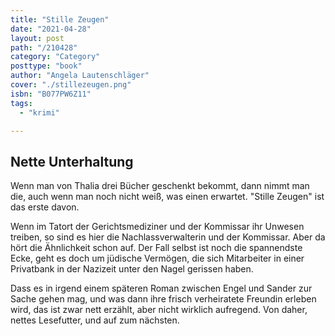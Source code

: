 ```yaml
---
title: "Stille Zeugen"
date: "2021-04-28"
layout: post
path: "/210428"
category: "Category"
posttype: "book"
author: "Angela Lautenschläger"
cover: "./stillezeugen.png"
isbn: "B077PW6Z11"
tags:
  - "krimi"

---
```

## Nette Unterhaltung

Wenn man von Thalia drei Bücher geschenkt bekommt, dann nimmt man die, auch wenn man noch nicht weiß, was einen erwartet. "Stille Zeugen" ist das erste davon.

Wenn im Tatort der Gerichtsmediziner und der Kommissar ihr Unwesen treiben, so sind es hier die Nachlassverwalterin und der Kommissar. Aber da hört die Ähnlichkeit schon auf. Der Fall selbst ist noch die spannendste Ecke, geht es doch um jüdische Vermögen, die sich Mitarbeiter in einer Privatbank in der Nazizeit unter den Nagel gerissen haben.

Dass es in irgend einem späteren Roman zwischen Engel und Sander zur Sache gehen mag, und was dann ihre frisch verheiratete Freundin erleben wird, das ist zwar nett erzählt, aber nicht wirklich aufregend. Von daher, nettes Lesefutter, und auf zum nächsten.